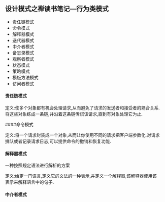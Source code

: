 ## 设计模式之禅读书笔记—行为类模式

- 责任链模式
- 命令模式
- 解释器模式
- 迭代器模式
- 中介者模式
- 备忘录模式
- 观察者模式
- 状态模式
- 策略模式
- 模板方法模式
- 访问者模式

#### 责任链模式

定义:使多个对象都有机会处理请求,从而避免了请求的发送者和接受者的耦合关系.将这些对象练成一条链,并沿着这条链传祺该请求,直到有对象处理它为止.

####命令模式

定义:将一个请求封装成一个对象,从而让你使用不同的请求把客户端参数化,对请求排队或者记录请求日志,可以提供命令的撤销和恢复功能.

#### 解释器模式

一种按照规定语法进行解析的方案

定义:给定一门语言,定义它的文法的一种表示,并定义一个解释器,该解释器使用该表示来解释语言中的句子.

#### 中介者模式















